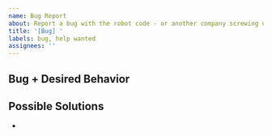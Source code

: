 ```yaml
---
name: Bug Report
about: Report a bug with the robot code - or another company screwing us over
title: '[Bug] '
labels: bug, help wanted
assignees: ''
---
```

## Bug + Desired Behavior


## Possible Solutions
- 